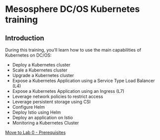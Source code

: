 # Mesosphere DC/OS Kubernetes training

## Introduction

During this training, you'll learn how to use the main capabilities of Kubernetes on DC/OS:

- Deploy a Kubernetes cluster
- Scale a Kubernetes cluster
- Upgrade a Kubernetes cluster
- Expose a Kubernetes Application using a Service Type Load Balancer (L4)
- Expose a Kubernetes Application using an Ingress (L7)
- Leverage network policies to restrict access
- Leverage persistent storage using CSI
- Configure Helm
- Deploy Istio using Helm
- Deploy an application on Istio
- Monitoring a Kubernetes Cluster

[Move to Lab 0 - Prerequisites](https://github.com/tbaums/dcos-kubernetes-training/blob/master/labs/linux-macOS/lab0_prerequisites.md)
